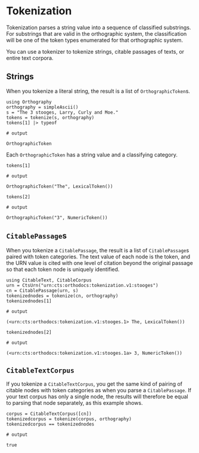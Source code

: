 

# Tokenization

Tokenization parses a string value into a sequence of classified substrings.  For substrings that are valid in the orthographic system, the classification will be one of the token types enumerated for that orthographic system.

You can use a tokenizer to tokenize strings, citable passages of texts, or entire text corpora.

## Strings

When you tokenize a literal string, the result is a list of `OrthographicToken`s.

```jldoctest simpleseries
using Orthography
orthography = simpleAscii()
s = "The 3 stooges, Larry, Curly and Moe."
tokens = tokenize(s, orthography)
tokens[1] |> typeof 

# output

OrthographicToken
```

Each `OrthographicToken` has a string value and a classifying category.



```jldoctest simpleseries
tokens[1]

# output

OrthographicToken("The", LexicalToken())
```

```jldoctest simpleseries
tokens[2]

# output

OrthographicToken("3", NumericToken())
```

## `CitablePassage`s

When you tokenize a `CitablePassage`, the result is a list of `CitablePassage`s paired with token categories.  The text value of each node is the token, and the URN value is cited with one level of citation beyond the original passage so that each token node is uniquely identified.


```jldoctest simpleseries
using CitableText, CitableCorpus
urn = CtsUrn("urn:cts:orthodocs:tokenization.v1:stooges")
cn = CitablePassage(urn, s)
tokenizednodes = tokenize(cn, orthography)
tokenizednodes[1]

# output

(<urn:cts:orthodocs:tokenization.v1:stooges.1> The, LexicalToken())
```


```jldoctest simpleseries
tokenizednodes[2]

# output

(<urn:cts:orthodocs:tokenization.v1:stooges.1a> 3, NumericToken())
```


## `CitableTextCorpus`

If you tokenize a `CitableTextCorpus`, you get the same kind of pairing of citable nodes with token categories as when you parse a `CitablePassage`.  If your text corpus has only a single node, the results will therefore be equal to parsing that node separately, as this example shows.

```jldoctest simpleseries
corpus = CitableTextCorpus([cn])
tokenizedcorpus = tokenize(corpus, orthography)
tokenizedcorpus == tokenizednodes

# output

true
```